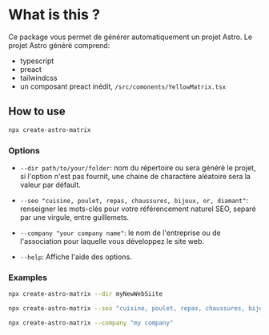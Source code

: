 # What is this ?

Ce package vous permet de générer automatiquement un projet Astro.
Le projet Astro généré comprend:
* typescript
* preact
* tailwindcss
* un composant preact inédit, ```/src/comonents/YellowMatrix.tsx```

## How to use

```bash
npx create-astro-matrix
```

### Options

* `--dir path/to/your/folder`: nom du répertoire ou sera généré le projet, si l'option n'est pas fournit, une chaine de charactère aléatoire sera la valeur par défault.

* `--seo "cuisine, poulet, repas, chaussures, bijoux, or, diamant"`: renseigner les mots-clés pour votre référencement naturel SEO, separé par une virgule, entre guillemets.

* `--company "your company name"`: le nom de l'entreprise ou de l'association pour laquelle vous développez le site web.

* `--help`: Affiche l'aide des options. 

### Examples

```bash
npx create-astro-matrix --dir myNewWebSiite
```

```bash
npx create-astro-matrix --seo "cuisine, poulet, repas, chaussures, bijoux, or, diamant"
```

```bash
npx create-astro-matrix --company "my company"
```